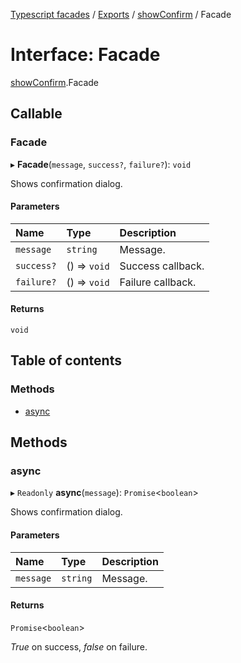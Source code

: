 [Typescript facades](../index.md) / [Exports](../modules.md) / [showConfirm](../modules/showConfirm.md) / Facade

# Interface: Facade

[showConfirm](../modules/showConfirm.md).Facade

## Callable

### Facade

▸ **Facade**(`message`, `success?`, `failure?`): `void`

Shows confirmation dialog.

#### Parameters

| Name | Type | Description |
| :------ | :------ | :------ |
| `message` | `string` | Message. |
| `success?` | () => `void` | Success callback. |
| `failure?` | () => `void` | Failure callback. |

#### Returns

`void`

## Table of contents

### Methods

- [async](showConfirm.Facade.md#async)

## Methods

### async

▸ `Readonly` **async**(`message`): `Promise`<`boolean`\>

Shows confirmation dialog.

#### Parameters

| Name | Type | Description |
| :------ | :------ | :------ |
| `message` | `string` | Message. |

#### Returns

`Promise`<`boolean`\>

_True_ on success, _false_ on failure.
